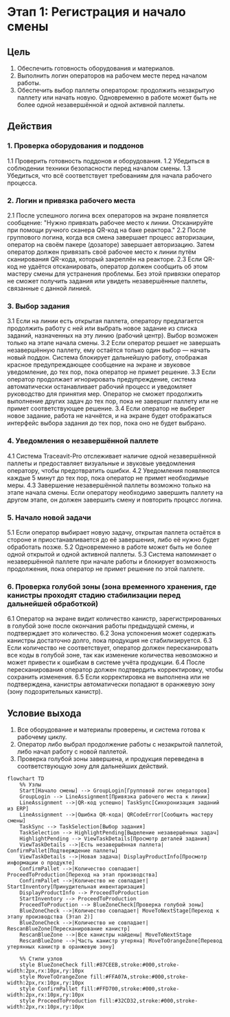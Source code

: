 # Этап 1: Регистрация и начало смены

## Цель
1. Обеспечить готовность оборудования и материалов.
2. Выполнить логин операторов на рабочем месте перед началом работы.
3. Обеспечить выбор паллеты оператором: продолжить незакрытую паллету или начать новую. Одновременно в работе может быть не более одной незавершённой и одной активной паллеты.

## Действия

### 1. Проверка оборудования и поддонов
1.1 Проверить готовность поддонов и оборудования.
1.2 Убедиться в соблюдении техники безопасности перед началом смены.
1.3 Убедиться, что всё соответствует требованиям для начала рабочего процесса.

### 2. Логин и привязка рабочего места
2.1 После успешного логина всех операторов на экране появляется сообщение: "Нужно привязать рабочее место к линии. Отсканируйте при помощи ручного сканера QR-код на баке реактора."
2.2 После группового логина, когда вся смена завершает процесс авторизации, оператор на своём пакере (дозаторе) завершает авторизацию. Затем оператор должен привязать своё рабочее место к линии путём сканирования QR-кода, который закреплён на реакторе.
2.3 Если QR-код не удаётся отсканировать, оператор должен сообщить об этом мастеру смены для устранения проблемы. Без этой привязки оператор не сможет получить задания или увидеть незавершённые паллеты, связанные с данной линией.

### 3. Выбор задания
3.1 Если на линии есть открытая паллета, оператору предлагается продолжить работу с ней или выбрать новое задание из списка заданий, назначенных на эту линию (рабочий центр). Выбор возможен только на этапе начала смены.
3.2 Если оператор решает не завершать незавершённую паллету, ему остаётся только один выбор — начать новый поддон. Система блокирует дальнейшую работу, отображая красное предупреждающее сообщение на экране и звуковое уведомление, до тех пор, пока оператор не примет решение.
3.3 Если оператор продолжает игнорировать предупреждение, система автоматически останавливает рабочий процесс и уведомляет руководство для принятия мер. Оператор не сможет продолжить выполнение других задач до тех пор, пока не завершит паллету или не примет соответствующее решение.
3.4 Если оператор не выберет новое задание, работа не начнётся, и на экране будет отображаться интерфейс выбора задания до тех пор, пока оно не будет выбрано.

### 4. Уведомления о незавершённой паллете
4.1 Система Traceavit-Pro отслеживает наличие одной незавершённой паллеты и предоставляет визуальные и звуковые уведомления оператору, чтобы предотвратить ошибки.
4.2 Уведомления появляются каждые 5 минут до тех пор, пока оператор не примет необходимые меры.
4.3 Завершение незавершённой паллеты возможно только на этапе начала смены. Если оператору необходимо завершить паллету на другом этапе, он должен завершить смену и повторить процесс логина.

### 5. Начало новой задачи
5.1 Если оператор выбирает новую задачу, открытая паллета остаётся в стороне и приостанавливается до её завершения, либо её нужно будет обработать позже.
5.2 Одновременно в работе может быть не более одной открытой и одной активной паллеты.
5.3 Система напоминает о незавершённой паллете при начале работы и блокирует возможность продолжения, пока оператор не примет решение по этой паллете.

### 6. Проверка голубой зоны (зона временного хранения, где канистры проходят стадию стабилизации перед дальнейшей обработкой)
6.1 Оператор на экране видит количество канистр, зарегистрированных в голубой зоне после окончания работы предыдущей смены, и подтверждает это количество.
6.2 Зона успокоения может содержать канистры достаточно долго, пока продукция не стабилизируется.
6.3 Если количество не соответствует, оператор должен пересканировать все коды в голубой зоне, так как изменение количества невозможно и может привести к ошибкам в системе учёта продукции.
6.4 После пересканирования оператор должен подтвердить корректировку, чтобы сохранить изменения.
6.5 Если корректировка не выполнена или не подтверждена, канистры автоматически попадают в оранжевую зону (зону подозрительных канистр).

## Условие выхода
1. Все оборудование и материалы проверены, и система готова к рабочему циклу.
2. Оператор либо выбрал продолжение работы с незакрытой паллетой, либо начал работу с новой паллетой.
3. Проверка голубой зоны завершена, и продукция переведена в соответствующую зону для дальнейших действий.

```mermaid
flowchart TD
    %% Узлы
    Start[Начало смены] --> GroupLogin[Групповой логин операторов]
    GroupLogin --> LineAssignment[Привязка рабочего места к линии]
    LineAssignment -->|QR-код успешно| TaskSync[Синхронизация заданий из ERP]
    LineAssignment -->|Ошибка QR-кода| QRCodeError[Сообщить мастеру смены]
    TaskSync --> TaskSelection[Выбор задания]
    TaskSelection --> HighlightPending[Выделение незавершённых задач]
    HighlightPending --> ViewTaskDetails[Просмотр деталей задания]
    ViewTaskDetails -->|Есть незавершённая паллета| ConfirmPallet[Подтверждение паллеты]
    ViewTaskDetails -->|Новая задача| DisplayProductInfo[Просмотр информации о продукте]
    ConfirmPallet -->|Количество совпадает| ProceedToProduction[Переход на этап производства]
    ConfirmPallet -->|Количество не совпадает| StartInventory[Принудительная инвентаризация]
    DisplayProductInfo --> ProceedToProduction
    StartInventory --> ProceedToProduction
    ProceedToProduction --> BlueZoneCheck[Проверка голубой зоны]
    BlueZoneCheck -->|Количество совпадает| MoveToNextStage[Переход к этапу производства (Этап 2)]
    BlueZoneCheck -->|Количество не совпадает| RescanBlueZone[Пересканирование канистр]
    RescanBlueZone -->|Все канистры найдены| MoveToNextStage
    RescanBlueZone -->|Часть канистр утеряна| MoveToOrangeZone[Перевод утерянных канистр в оранжевую зону]

    %% Стили узлов
    style BlueZoneCheck fill:#87CEEB,stroke:#000,stroke-width:2px,rx:10px,ry:10px
    style MoveToOrangeZone fill:#FFA07A,stroke:#000,stroke-width:2px,rx:10px,ry:10px
    style ConfirmPallet fill:#FFD700,stroke:#000,stroke-width:2px,rx:10px,ry:10px
    style ProceedToProduction fill:#32CD32,stroke:#000,stroke-width:2px,rx:10px,ry:10px
